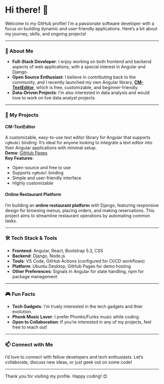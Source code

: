 # Hi there! 👋

Welcome to my GitHub profile! I'm a passionate software developer with a focus on building dynamic and user-friendly applications. Here’s a bit about my journey, skills, and ongoing projects!

---

### 🌟 About Me

- **Full-Stack Developer**: I enjoy working on both frontend and backend aspects of web applications, with a special interest in Angular and Django.
- **Open Source Enthusiast**: I believe in contributing back to the community, and I recently launched my own Angular library, **[CM-TextEditor](https://www.npmjs.com/package/cm-text_editor)**, which is free, customizable, and beginner-friendly.
- **Data-Driven Projects**: I’m also interested in data analysis and would love to work on live data analyst projects.

---

### 🚀 My Projects

#### CM-TextEditor
A customizable, easy-to-use text editor library for Angular that supports `ngModel` binding. It’s ideal for anyone looking to integrate a text editor into their Angular applications with minimal setup.  
**Demo**: [GitHub Pages](https://www.npmjs.com/package/cm-text_editor)  
**Key Features**:
  - Open-source and free to use
  - Supports `ngModel` binding
  - Simple and user-friendly interface
  - Highly customizable

#### Online Restaurant Platform
I’m building an **online restaurant platform** with Django, featuring responsive design for browsing menus, placing orders, and making reservations. This project aims to streamline restaurant operations by automating common tasks.


---

### 🛠️ Tech Stack & Tools

- **Frontend**: Angular, React, Bootstrap 5.3, CSS
- **Backend**: Django, Node.js
- **Tools**: VS Code, GitHub Actions (configured for CI/CD workflows)
- **Platform**: Ubuntu Desktop, GitHub Pages for demo hosting
- **Other Preferences**: Signals in Angular for state handling, npm for package management

---


### 🎮 Fun Facts

- **Tech Gadgets**: I'm truely interested in the tech gadgets and thier evolution.
- **Phonk Music Lover**: I prefer Phonks/Funks music while coding.
- **Open to Collaboration**: If you’re interested in any of my projects, feel free to reach out!

---

### 📫 Connect with Me

I’d love to connect with fellow developers and tech enthusiasts. Let’s collaborate, discuss new ideas, or just geek out on some code!

---

Thank you for visiting my profile. Happy coding! 😊
